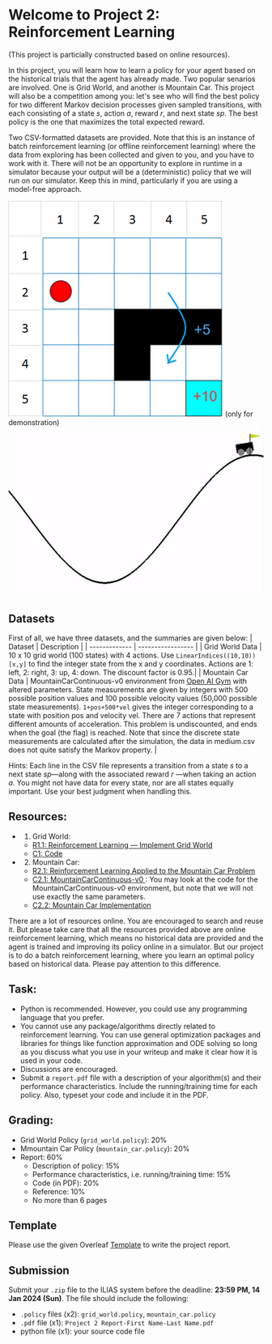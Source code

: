 # Welcome to Project 2: Reinforcement Learning 

(This project is particially constructed based on online resources).

In this project, you will learn how to learn a policy for your agent based on the historical trials that the agent has already made. Two popular senarios are involved. One is Grid World, and another is Mountain Car.  This project will also be a competition among you: let's see who will find the best policy for two different Markov decision processes given sampled transitions, with each consisting of a state _s_, action _a_, reward _r_, and next state _sp_. The best policy is the one that maximizes the total expected reward.

Two CSV-formatted datasets are provided. Note that this is an instance of batch reinforcement learning (or offline reinforcement learning) where the data from exploring has been collected and given to you, and you have to work with it. There will not be an opportunity to explore in runtime in a simulator because your output will be a (deterministic) policy that we will run on our simulator. Keep this in mind, particularly if you are using a model-free approach.

![Gird World Sample](https://github.com/bonaldli/DMU-Uni-Koeln/blob/main/Project%202/Figs/grid-world.png?raw=true) (only for demonstration)
![Mountain Car Sample](https://github.com/bonaldli/DMU-Uni-Koeln/blob/main/Project%202/Figs/mountain-car.gif?raw=true)

## Datasets
First of all, we have three datasets, and the summaries are given below:
| Dataset  | Description |
| ------------- | ----------------- |
| Grid World Data | 10 x 10 grid world (100 states) with 4 actions. Use `LinearIndices((10,10))[x,y]` to find the integer state from the x and y coordinates. Actions are 1: left, 2: right, 3: up, 4: down. The discount factor is 0.95.|
| Mountain Car Data | MountainCarContinuous-v0 environment from [Open AI Gym](https://www.gymlibrary.dev/) with altered parameters. State measurements are given by integers with 500 possible position values and 100 possible velocity values (50,000 possible state measurements). `1+pos+500*vel` gives the integer corresponding to a state with position pos and velocity vel. There are 7 actions that represent different amounts of acceleration. This problem is undiscounted, and ends when the goal (the flag) is reached. Note that since the discrete state measurements are calculated after the simulation, the data in medium.csv does not quite satisfy the Markov property. |

Hints: Each line in the CSV file represents a transition from a state _s_ to a next state _sp_—along with the associated reward _r_ —when taking an action _a_. You might not have data for every state, nor are all states equally important. Use your best judgment when handling this.

## Resources:
- 1. Grid World:
  - [R1.1: Reinforcement Learning — Implement Grid World](https://towardsdatascience.com/reinforcement-learning-implement-grid-world-from-scratch-c5963765ebff)
  - [C1: Code](https://github.com/MJeremy2017/reinforcement-learning-implementation/blob/master/GridWorld/gridWorld.py)
- 2. Mountain Car:
  - [R2.1: Reinforcement Learning Applied to the Mountain Car Problem](https://towardsdatascience.com/reinforcement-learning-applied-to-the-mountain-car-problem-1c4fb16729ba)
  - [C2.1: MountainCarContinuous-v0 ](https://github.com/openai/gym/blob/master/gym/envs/classic_control/continuous_mountain_car.py): You may look at the code for the MountainCarContinuous-v0 environment, but note that we will not use exactly the same parameters.
  - [C2.2: Mountain Car Implementation](https://github.com/MJeremy2017/reinforcement-learning-implementation/tree/master/MountainCar)
  
There are a lot of resources online. You are encouraged to search and reuse it. But please take care that all the resources provided above are online reinforcement learning, which means no historical data are provided and the agent is trained and improving its policy online in a simulator. But our project is to do a batch reinforcement learning, where you learn an optimal policy based on historical data. Please pay attention to this difference.

## Task:
- Python is recommended. However, you could use any programming language that you prefer. 
- You cannot use any package/algorithms directly related to reinforcement learning. You can use general optimization packages and libraries for things like function approximation and ODE solving so long as you discuss what you use in your writeup and make it clear how it is used in your code.
- Discussions are encouraged.
- Submit a `report.pdf` file with a description of your algorithm(s) and their performance characteristics. Include the running/training time for each policy. Also, typeset your code and include it in the PDF.

## Grading:
- Grid World Policy (`grid_world.policy`): 20%
- Mmountain Car Policy (`mountain_car.policy`): 20%
- Report: 60%
  - Description of policy: 15%
  - Performance characteristics, i.e. running/training time: 15%
  - Code (in PDF): 20%
  - Reference: 10%
  - No more than 6 pages

## Template
Please use the given Overleaf [Template](https://www.overleaf.com/read/nsqmvbpswxpk#2628df) to write the project report.

## Submission
Submit your `.zip` file to the ILIAS system before the deadline: **23:59 PM, 14 Jan 2024 (Sun)**. The file should include the following:
- `.policy` files (x2): `grid_world.policy`, `mountain_car.policy`
- `.pdf` file (x1): `Project 2 Report-First Name-Last Name.pdf`
- python file (x1): your source code file
